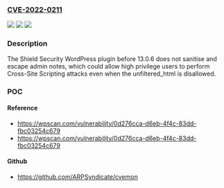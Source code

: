 ### [CVE-2022-0211](https://cve.mitre.org/cgi-bin/cvename.cgi?name=CVE-2022-0211)
![](https://img.shields.io/static/v1?label=Product&message=Shield%20Security%20%E2%80%93%20Scanners%2C%20Security%20Hardening%2C%20Brute%20Force%20Protection%20%26%20Firewall&color=blue)
![](https://img.shields.io/static/v1?label=Version&message=13.0.6%3C%2013.0.6%20&color=brighgreen)
![](https://img.shields.io/static/v1?label=Vulnerability&message=CWE-79%20Cross-site%20Scripting%20(XSS)&color=brighgreen)

### Description

The Shield Security WordPress plugin before 13.0.6 does not sanitise and escape admin notes, which could allow high privilege users to perform Cross-Site Scripting attacks even when the unfiltered_html is disallowed.

### POC

#### Reference
- https://wpscan.com/vulnerability/0d276cca-d6eb-4f4c-83dd-fbc03254c679
- https://wpscan.com/vulnerability/0d276cca-d6eb-4f4c-83dd-fbc03254c679

#### Github
- https://github.com/ARPSyndicate/cvemon

